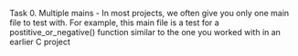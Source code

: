 Task 0. Multiple mains - In most projects, we often give you only one main file to test with. For example, this main file is a test for a postitive_or_negative() function similar to the one you worked with in an earlier C project
